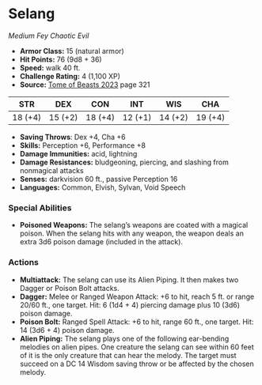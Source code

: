 # Selang

*Medium* *Fey* *Chaotic Evil*

- **Armor Class:** 15 (natural armor)
- **Hit Points:** 76 (9d8 + 36)
- **Speed:** walk 40 ft.
- **Challenge Rating:** 4 (1,100 XP)
- **Source:** [Tome of Beasts 2023](https://koboldpress.com/kpstore/product/tome-of-beasts-1-2023-edition/) page 321

| STR | DEX | CON | INT | WIS | CHA |
| --- | --- | --- | --- | --- | --- |
| 18 (+4) | 15 (+2) | 18 (+4) | 12 (+1) | 14 (+2) | 19 (+4) |

- **Saving Throws**: Dex +4, Cha +6
- **Skills:** Perception +6, Performance +8
- **Damage Immunities:** acid, lightning
- **Damage Resistances:** bludgeoning, piercing, and slashing from nonmagical attacks
- **Senses:** darkvision 60 ft., passive Perception 16
- **Languages:** Common, Elvish, Sylvan, Void Speech

### Special Abilities

- **Poisoned Weapons:** The selang’s weapons are coated with a magical poison. When the selang hits with any weapon, the weapon deals an extra 3d6 poison damage (included in the attack).

### Actions

- **Multiattack:** The selang can use its Alien Piping. It then makes two Dagger or Poison Bolt attacks.
- **Dagger:** Melee or Ranged Weapon Attack: +6 to hit, reach 5 ft. or range 20/60 ft., one target. Hit: 6 (1d4 + 4) piercing damage plus 10 (3d6) poison damage.
- **Poison Bolt:** Ranged Spell Attack: +6 to hit, range 60 ft., one target. Hit: 14 (3d6 + 4) poison damage.
- **Alien Piping:** The selang plays one of the following ear-bending melodies on alien pipes. One creature the selang can see within 60 feet of it is the only creature that can hear the melody. The target must succeed on a DC 14 Wisdom saving throw or be affected by the chosen melody.
